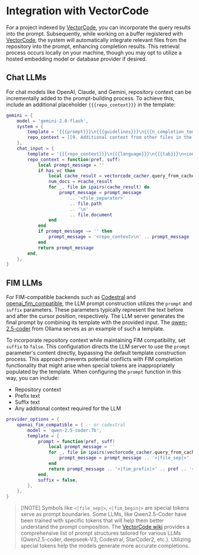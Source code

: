 # Integration with VectorCode

For a project indexed by
[VectorCode](https://github.com/Davidyz/VectorCode/blob/main/docs/cli.md), you
can incorporate the query results into the prompt. Subsequently, while working
on a buffer registered with
[VectorCode](https://github.com/Davidyz/VectorCode/blob/main/docs/neovim.md#user-command),
the system will automatically integrate relevant files from the repository into
the prompt, enhancing completion results. This retrieval process occurs locally
on your machine, though you may opt to utilize a hosted embedding model or
database provider if desired.

## Chat LLMs

For chat models like OpenAI, Claude, and Gemini, repository context can be
incrementally added to the prompt-building process. To achieve this, include an
additional placeholder `{{{repo_context}}}` in the template:

```lua
gemini = {
    model = 'gemini-2.0-flash',
    system = {
        template = '{{{prompt}}}\n{{{guidelines}}}\n{{{n_completion_template}}}\n{{{repo_context}}}',
        repo_context = [[9. Additional context from other files in the repository will be enclosed in <repo_context> tags. Each file will be separated by <file_separator> tags, containing its relative path and content.]],
    },
    chat_input = {
        template = '{{{repo_context}}}\n{{{language}}}\n{{{tab}}}\n<contextBeforeCursor>\n{{{context_before_cursor}}}<cursorPosition>\n<contextAfterCursor>\n{{{context_after_cursor}}}',
        repo_context = function(pref, suff)
            local prompt_message = ''
            if has_vc then
                local cache_result = vectorcode_cacher.query_from_cache(0)
                num_docs = #cache_result
                for _, file in ipairs(cache_result) do
                    prompt_message = prompt_message
                        .. '<file_separator>'
                        .. file.path
                        .. '\n'
                        .. file.document
                end
            end
            if prompt_message ~= '' then
                prompt_message = '<repo_context>\n' .. prompt_message .. '\n</repo_context>'
            end
            return prompt_message
        end,
    },
}
```

## FIM LLMs

For FIM-compatible backends such as [Codestral](#codestral) and
[openai_fim_compatible](#openai-fim-compatible), the LLM prompt construction
utilizes the `prompt` and `suffix` parameters. These parameters typically
represent the text before and after the cursor position, respectively. The LLM
server generates the final prompt by combining its template with the provided
input. The
[qwen-2.5-coder](https://ollama.com/library/qwen2.5-coder/blobs/e94a8ecb9327)
from Ollama serves as an example of such a template.

To incorporate repository context while maintaining FIM compatibility, set
`suffix` to `false`. This configuration directs the LLM server to use the
`prompt` parameter's content directly, bypassing the default template
construction process. This approach prevents potential conflicts with FIM
completion functionality that might arise when special tokens are
inappropriately populated by the template. When configuring the `prompt`
function in this way, you can include:

- Repository context
- Prefix text
- Suffix text
- Any additional context required for the LLM

```lua
provider_options = {
    openai_fim_compatible = { -- or codestral
        model = 'qwen-2.5-coder:7b',
        template = {
            prompt = function(pref, suff)
                local prompt_message = ''
                for _, file in ipairs(vectorcode_cacher.query_from_cache(0)) do
                    prompt_message = prompt_message .. '<|file_sep|>' .. file.path .. '\n' .. file.document
                end
                return prompt_message .. '<|fim_prefix|>' .. pref .. '<|fim_suffix|>' .. suff .. '<|fim_middle|>'
            end,
            suffix = false,
        },
    },
}
```

> [!NOTE] Symbols like `<|file_sep|>`, `<|fim_begin|>` are special tokens
> serve as prompt boundaries. Some LLMs, like Qwen2.5-Coder have been trained
> with specific tokens that will help them better understand the prompt
> composition. The [VectorCode
> wiki](https://github.com/Davidyz/VectorCode/wiki/Prompt-Gallery) provides a
> comprehensive list of prompt structures tailored for various LLMs
> (Qwen2.5-coder, deepseek-V3, Codestral, StarCoder2, etc.). Utilizing special
> tokens help the models generate more accurate completions.
